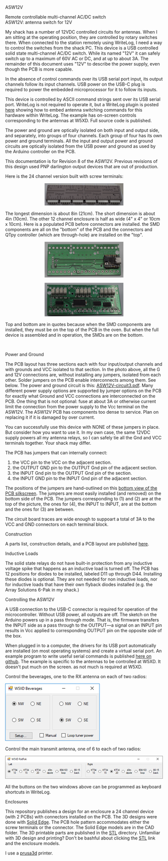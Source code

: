 ASW12V

<p>
Remote controllable multi-channel AC/DC switch<br/>
ASW12V: antenna switch for 12V
</p>

My shack has a number of 12VDC controlled circuits for antennas. When
I am sitting at the operating position, they are
 controlled by rotary switches there. 
When connected to the station remotely using WriteLog, I need a way to 
control the switches from the shack PC. This device is a USB controlled
solid state multi-channel AC/DC switch. While its named "12V" it can
safely switch up to a maximum of 60V AC or DC, and at up to about 3A. The remainder of
this document uses "12V" to describe the power supply, even though the PCB
is more capable.

In the absence of 
control commands over its USB serial port input,
its output channels follow its input channels. USB power on the 
USB-C plug is required to power the embedded microprocessor for it to
follow its inputs.

<p>This device is controlled by ASCII command strings sent over
its USB serial port. WriteLog is not required to operate it,
but a WriteLog plugin is posted <a href='W5XD-antennas'>here</a> showing 
how to embed
antenna switching commands for this hardware
within WriteLog. The example has on-screen controls corresponding
to the antennas at W5XD. Full source code is published.</p>

<p>The power and ground are optically isolated on both input and output side, and separately,
into groups of four channels. Each group of four has its own power and ground terminals.
All the input and output power and ground circuits are optically isolated
from the USB power and ground as used by the Arduino controller on the PCB.</p>
<p>

<p> This documentation is for Revision 8 of the ASW12V. Previous revisions of this design used 
PNP darlington output devices that are out of production.
</p>
Here is the 24 channel version built with screw terminals:</p>
<p align='center'><img height="50%" width='50%' src='Picture24Channel.jpg' alt='Picture24Channel.jpg'/></p>
The longest dimension is about 8in (21cm). The short dimension is about 4in (10cm). The other 
12 channel enclosure is half as wide (4" x 4" or 10cm x 10cm). 
Here is a populated PCB before connectors are installed. the SMD components are all on the "bottom" of the PCB
and the connectors and QTpy controller (which are through-hole) are installed on the "top".
<p align='center'><img height="50%" width='50%' src='PCBtop.jpg' alt='PCBtop.jpg'/></p>
<p align='center'><img height="50%" width='50%' src='PCBbottom.jpg' alt='PCBbottom.jpg'/></p>
<p>Top and bottom are in quotes because when the SMD components are installed, they must be on  the
top of the PCB in the oven. But when the full device is assembled and in operation, the SMDs are on the bottom.</p>
<br/>
<p>Power and Ground</p>

<p>The PCB layout has three sections each with four input/output channels and with grounds and
VCC isolated to that section. In the photo above, all the G and 12V connections are, without installing any jumpers,
 isolated from each other. Solder jumpers on the PCB enable interconnects among them. See below.
 The power and ground circuit is this:
<a href='ASW12V-circuit3.pdf'>ASW12V-circuit3.pdf</a>. 
Many different power supply options are supported by jumper options on the PCB for exactly what Ground and 
VCC connections are interconnected on
the PCB. One thing that is not optional: fuse at about 3A or otherwise current limit the connection from the
 power supply to the Vcc terminal on the ASW12V. The ASW12V PCB has components too dense to service. Plan on
 replacing it if it is damaged by over current.
 
You can successfully use this device with NONE of these jumpers in place. But consider how you want to use it.
In my own case, the same 12VDC supply powers all my antenna relays, so I can safely tie all the Gnd and VCC
terminals together. Your shack may differ.

The PCB has jumpers that can internally connect:</p>
<ol>
<li>the VCC pin to the VCC on the adjacent section.
<li>the OUTPUT GND pin to the OUTPUT Gnd pin of the adjacent section.
<li>the INPUT Gnd pin to the OUTPUT Gnd pin of the section.
<li>the INPUT GND pin to the INPUT Gnd pin of the adjacent section.
 </ol>
 The positions of the jumpers are hand-outlined on this <a href='ASW12V-bottom.pdf'>bottom view of the PCB silkscreen</a>. 
 The jumpers are most easily installed (and removed) on the bottom side of the PCB. The jumpers corresponding to (1) and (2) are at the top of the picture, 
 the ones for (4), the INPUT to INPUT, are at the bottom and the ones for (3) are between.
 
 The circuit board traces are wide enough
 to suppoart a total of 3A to the VCC and GND connectors on each terminal block.
 
Construction

<p>A parts list, construction details, and a PCB layout are published <a href='construction.md'>here</a>.</p> 

Inductive Loads

The solid state relays do not have built-in protection from any inductive voltage spike that happens as
an inductive load is turned off. The PCB has 12 positions for diodes to be installed, labeled D11 up through D44.
Installing these diodes is optional. They are not needed for non inductive loads, nor for inductive loads that have
their own flyback diodes installed (e.g. the Array Solutions 6-Pak in my shack.)

Controlling the ASW12V

A USB connection to the USB-C connector is required for operation of the microcontroller. Without USB power, all outputs are
off. The sketch on the Arduino powers up
in a pass through mode. That is, the firmware transfers the INPUT
side as a pass through to the OUTPUT&mdash;a signal on an INPUT pin results in Vcc applied to corresponding OUTPUT pin on
the opposite side of the box.
<p>When plugged in to a computer, the drivers for its USB port automatically are installed (on most
 operating systems) and create a virtual serial port. An example program to write useful serial commands is published <a href='W5XD-antennas'>here on github</a>. The example
is specific to the antennas to be controlled at W5XD. It doesn't put much on the screen. as not much is required at W5XD.</p>
<p>Control the beverages, one to the RX antenna on each of two radios:</p>
<img src='w5xd-antennas-1.png' alt='w5xd-antennas-1.png'/>
<p>Control the main transmit antenna, one of 6 to each of two radios:</p>
<img src='w5xd-antennas-RatPak.png' alt='w5xd-antennas-RatPak.png'/>
<p>All the buttons on the two windows above can be programmed as keyboard shortcuts in WriteLog.</p>
Enclosures

<p>This repository publishes a design for an enclosure a 24 channel device (with 2 PCBs) with connectors installed on the PCB.
 The 3D designs were done with <a href='solidedge.com'>Solid Edge</a>. 
The PCB hole pattern accommodates either the screw terminals or the connector. The
Solid Edge models are in the CAD folder. The 3D printable parts are published in the <a href="STL/">STL</a> directory. Unfamiliar with 3D design 
and printing? Don't be bashful about clicking the <a href="STL/">STL</a> link and the enclosure models. </p>

I use a <a href='http://prusa3d.com'>prusa3d</a> printer.
 
